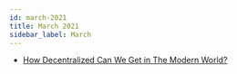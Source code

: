```yaml
---
id: march-2021
title: March 2021
sidebar_label: March
---
```


- [How Decentralized Can We Get in The Modern World?](archive/march-26)